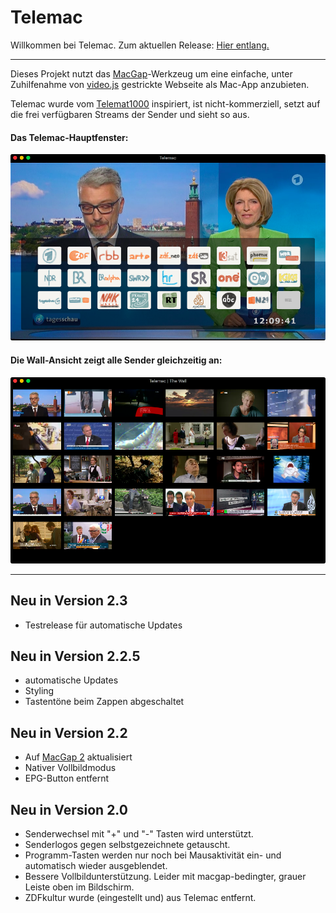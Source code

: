 # Telemac


Willkommen bei Telemac. Zum aktuellen Release: [Hier entlang.](https://github.com/noestreich/Telemac/releases)
___

Dieses Projekt nutzt das [MacGap](https://github.com/MacGapProject/MacGap2)-Werkzeug um eine einfache, unter Zuhilfenahme von [video.js](http://videojs.com/) gestrickte Webseite als Mac-App anzubieten.
	
Telemac wurde vom [Telemat1000](https://github.com/noestreich/Telemat1000) inspiriert, ist nicht-kommerziell, setzt auf die frei verfügbaren Streams der Sender und sieht so aus.
#### Das Telemac-Hauptfenster:
![Telemac Screenshot](telemac-2.3.png)

#### Die Wall-Ansicht zeigt alle Sender gleichzeitig an:

![Telemac Screenshot](wall-2.3.png)
___
## Neu in Version 2.3
- Testrelease für automatische Updates

## Neu in Version 2.2.5
- automatische Updates
- Styling
- Tastentöne beim Zappen abgeschaltet

## Neu in Version 2.2
- Auf [MacGap 2](https://github.com/MacGapProject/MacGap2) aktualisiert
- Nativer Vollbildmodus
- EPG-Button entfernt


## Neu in Version 2.0
- Senderwechsel mit "+" und "-" Tasten wird unterstützt.
- Senderlogos gegen selbstgezeichnete getauscht.
- Programm-Tasten werden nur noch bei Mausaktivität ein- und automatisch wieder ausgeblendet.
- Bessere Vollbildunterstützung. Leider mit macgap-bedingter, grauer Leiste oben im Bildschirm.
- ZDFkultur wurde (eingestellt und) aus Telemac entfernt. 
